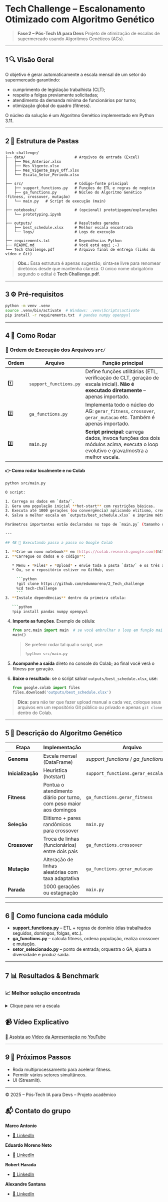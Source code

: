 # Tech Challenge – Escalonamento Otimizado com Algoritmo Genético

> **Fase 2 – Pós‑Tech IA para Devs**
> Projeto de otimização de escalas de supermercado usando Algoritmos Genéticos (AGs).

---

## 1 🔍 Visão Geral

O objetivo é gerar automaticamente a escala mensal de um setor do supermercado garantindo:

* cumprimento de legislação trabalhista (CLT);
* respeito a folgas previamente solicitadas;
* atendimento da demanda mínima de funcionários por turno;
* otimização global do quadro (fitness).

O núcleo da solução é um Algoritmo Genético implementado em Python 3.11.

---

## 2 📁 Estrutura de Pastas

```
tech-challenge/
├── data/                      # Arquivos de entrada (Excel)
│   ├── Mes_Anterior.xlsx
│   ├── Mes_Vigente.xlsx
│   ├── Mes_Vigente_Days_Off.xlsx
│   └── Escala_Setor_Periodo.xlsx
│
├── src/                       # Código‑fonte principal
│   ├── support_functions.py   # Funções de ETL e regras de negócio
│   ├── ga_functions.py        # Núcleo do Algoritmo Genético (fitness, crossover, mutação)
│   └── main.py   # Script de execução (main)
│
├── notebooks/                 # (opcional) prototipagem/explorações
│   └── prototyping.ipynb
│
├── outputs/                   # Resultados gerados
│   ├── best_schedule.xlsx     # Melhor escala encontrada
│   └── logs/                  # Logs de execução
│
├── requirements.txt           # Dependências Python
├── README.md                  # Você está aqui ;‑)
└── Tech Challenge.pdf         # Arquivo final de entrega (links do vídeo e Git)
```

> **Obs.:** Essa estrutura é apenas sugestão; sinta‑se livre para renomear diretórios desde que mantenha clareza.
> O único nome obrigatório segundo o edital é **Tech Challenge.pdf**.

---

## 3 ⚙️ Pré‑requisitos

```bash
python -m venv .venv
source .venv/bin/activate  # Windows: .venv\Scripts\activate
pip install -r requirements.txt  # pandas numpy openpyxl
```

---

## 4 🚀 Como Rodar

### 📂 Ordem de Execução dos Arquivos `src/`

| Ordem | Arquivo                 | Função principal                                                                                                                     |
|-------|-------------------------|--------------------------------------------------------------------------------------------------------------------------------------|
| 1️⃣    | `support_functions.py`  | Define funções utilitárias (ETL, verificação de CLT, geração de escala inicial). **Não é executado diretamente** – apenas importado. |
| 2️⃣    | `ga_functions.py`       | Implementa todo o núcleo do AG: `gerar_fitness`, `crossover`, `gerar_mutacao` etc. Também é apenas importado.                        |
| 3️⃣    | `main.py`               | **Script principal**: carrega dados, invoca funções dos dois módulos acima, executa o loop evolutivo e grava/mostra a melhor escala. |

#### 👉 Como rodar localmente e no Colab
```bash
python src/main.py

O script:

1. Carrega os dados em `data/`.
2. Gera uma população inicial **hot‑start** com restrições básicas.
3. Executa até 1000 gerações (ou convergência) aplicando elitismo, crossover e mutação.
4. Salva a melhor escala em `outputs/best_schedule.xlsx` e imprime métricas no console.

Parâmetros importantes estão declarados no topo de `main.py` (tamanho da população, taxa de mutação, etc.).

---

## 4B 📓 Executando passo a passo no Google Colab

1. **Crie um novo notebook** em [https://colab.research.google.com](https://colab.research.google.com).
2. **Carregue os dados e o código**:

   * Menu ▸ *Files* ▸ *Upload* ▸ envie toda a pasta `data/` e os três arquivos `.py` de `src/`.
   * Ou, se o repositório estiver no GitHub, use:

     ```python
     !git clone https://github.com/edummoreno/2_Tech_challenge
     %cd tech-challenge
     ```
3. **Instale dependências** dentro da primeira célula:

   ```python
   !pip install pandas numpy openpyxl
   ```
4. **Importe as funções**. Exemplo de célula:

   ```python
   from src.main import main  # se você embrulhar o loop em função main()
   main()
   ```

   > Se preferir rodar tal qual o script, use:
   >
   > ```python
   > !python src/main.py
   > ```
5. **Acompanhe a saída** direto no console do Colab; ao final você verá o fitness por geração.
6. **Baixe o resultado**: se o script salvar `outputs/best_schedule.xlsx`, use:

   ```python
   from google.colab import files
   files.download('outputs/best_schedule.xlsx')
   ```

> **Dica:** para não ter que fazer upload manual a cada vez, coloque seus arquivos em um repositório Git público ou privado e apenas `git clone` dentro do Colab.

---

## 5 🧬 Descrição do Algoritmo Genético

| Etapa             | Implementação                                                      | Arquivo                                |
| ----------------- | ------------------------------------------------------------------ | -------------------------------------- |
| **Genoma**        | Escala mensal (DataFrame)                                          | *support\_functions* / *ga\_functions* |
| **Inicialização** | Heurística (hotstart)                                              | `support_functions.gerar_escala_final` |
| **Fitness**       | Pontua o atendimento diário por turno, com peso maior aos domingos | `ga_functions.gerar_fitness`           |
| **Seleção**       | Elitismo + pares randômicos para crossover                         | `main.py`                 |
| **Crossover**     | Troca de linhas (funcionários) entre dois pais                     | `ga_functions.crossover`               |
| **Mutação**       | Alteração de linhas aleatórias com taxa adaptativa                 | `ga_functions.gerar_mutacao`           |
| **Parada**        | 1000 gerações ou estagnação                                        | `main.py`                 |

---

## 6 🔎 Como funciona cada módulo

* **support\_functions.py** – ETL + regras de domínio (dias trabalhados seguidos, domingos, folgas, etc.).
* **ga\_functions.py** – calcula fitness, ordena população, realiza crossover e mutação.
* **setor\_selecionado.py** – ponto de entrada; orquestra o GA, ajusta a diversidade e produz saída.

---

## 7 📊 Resultados & Benchmark

### 📈 Melhor solução encontrada

<details>
<summary>Clique para ver a escala</summary>

```text
       Funcionário       Setor  1  2  3  4  5  6  7  8  9 10 11 12 13 14 15 16 17 18 19 20 21 22 23 24 25 26 27 28 29 30 31
0   Jorge de Jesus  Hortifruti  N  N  N  F  N  N  N  N  F  M  M  M  M  F  M  M  M  M  M  F  N  F  N  N  N  N  N  N  N  F  F
1   Thiago Machado  Hortifruti  M  M  M  M  M  M  M  F  N  N  N  N  F  M  M  F  N  N  N  N  N  N  N  F  M  M  M  M  M  M  M
2     José Fonseca  Hortifruti  M  M  M  M  M  M  F  M  M  F  N  N  F  N  N  F  M  M  M  M  M  M  M  F  N  N  N  N  N  N  N
3  Willian Machado  Hortifruti  N  N  N  N  F  M  M  M  M  M  M  M  M  F  F  N  N  N  N  F  N  N  F  M  M  M  M  M  M  M  F
4  Marcelo Ribeiro  Hortifruti  F  N  F  N  N  F  N  N  N  N  F  M  N  N  N  N  N  N  F  M  M  M  M  N  N  N  F  F  N  N  N
```

</details>



## 📹 Vídeo Explicativo

[🔗 Assista ao Vídeo da Apresentação no YouTube]()


---

## 9 🚧 Próximos Passos

* Roda multiprocessamento para acelerar fitness.
* Permitir vários setores simultâneos.
* UI (Streamlit).

---

© 2025 – Pós‑Tech IA para Devs  – Projeto acadêmico

## 📬 Contato do grupo


**Marco Antonio**
- [🔗 LinkedIn](https://www.linkedin.com/in/marco-antonio-augusto-58b73794)

**Eduardo Moreno Neto**
- [🔗 LinkedIn](https://www.linkedin.com/in/eduardo-moreno-neto/)

**Robert Harada**
- [🔗 LinkedIn](https://www.linkedin.com/in/)

**Alexandre Santana**
- [🔗 LinkedIn](https://www.linkedin.com/in/franciscoeduardo-granado)



